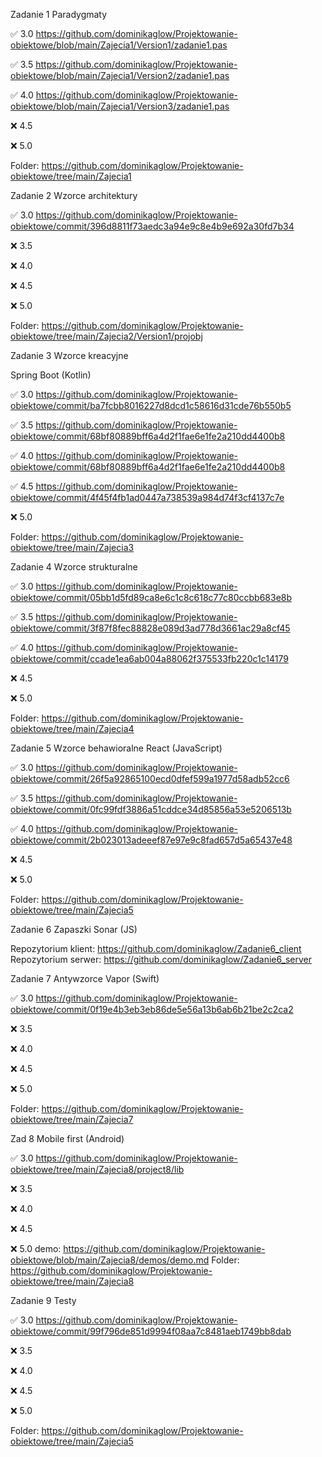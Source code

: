 Zadanie 1 Paradygmaty  

✅ 3.0 https://github.com/dominikaglow/Projektowanie-obiektowe/blob/main/Zajecia1/Version1/zadanie1.pas

✅ 3.5 https://github.com/dominikaglow/Projektowanie-obiektowe/blob/main/Zajecia1/Version2/zadanie1.pas

✅ 4.0 https://github.com/dominikaglow/Projektowanie-obiektowe/blob/main/Zajecia1/Version3/zadanie1.pas

❌ 4.5 

❌ 5.0 

Folder: https://github.com/dominikaglow/Projektowanie-obiektowe/tree/main/Zajecia1


Zadanie 2 Wzorce architektury  

✅ 3.0 https://github.com/dominikaglow/Projektowanie-obiektowe/commit/396d8811f73aedc3a94e9c8e4b9e692a30fd7b34

❌ 3.5 

❌ 4.0 

❌ 4.5 

❌ 5.0 

Folder: https://github.com/dominikaglow/Projektowanie-obiektowe/tree/main/Zajecia2/Version1/projobj


Zadanie 3 Wzorce kreacyjne

Spring Boot (Kotlin)

✅ 3.0 https://github.com/dominikaglow/Projektowanie-obiektowe/commit/ba7fcbb8016227d8dcd1c58616d31cde76b550b5

✅ 3.5 https://github.com/dominikaglow/Projektowanie-obiektowe/commit/68bf80889bff6a4d2f1fae6e1fe2a210dd4400b8

✅ 4.0 https://github.com/dominikaglow/Projektowanie-obiektowe/commit/68bf80889bff6a4d2f1fae6e1fe2a210dd4400b8

✅ 4.5 https://github.com/dominikaglow/Projektowanie-obiektowe/commit/4f45f4fb1ad0447a738539a984d74f3cf4137c7e

❌ 5.0 

Folder: https://github.com/dominikaglow/Projektowanie-obiektowe/tree/main/Zajecia3


Zadanie 4 Wzorce strukturalne

✅ 3.0 https://github.com/dominikaglow/Projektowanie-obiektowe/commit/05bb1d5fd89ca8e6c1c8c618c77c80ccbb683e8b

✅ 3.5 https://github.com/dominikaglow/Projektowanie-obiektowe/commit/3f87f8fec88828e089d3ad778d3661ac29a8cf45

✅ 4.0 https://github.com/dominikaglow/Projektowanie-obiektowe/commit/ccade1ea6ab004a88062f375533fb220c1c14179

❌ 4.5 

❌ 5.0 

Folder: https://github.com/dominikaglow/Projektowanie-obiektowe/tree/main/Zajecia4


Zadanie 5 Wzorce behawioralne React (JavaScript)

✅ 3.0 https://github.com/dominikaglow/Projektowanie-obiektowe/commit/26f5a92865100ecd0dfef599a1977d58adb52cc6

✅ 3.5 https://github.com/dominikaglow/Projektowanie-obiektowe/commit/0fc99fdf3886a51cddce34d85856a53e5206513b

✅ 4.0 https://github.com/dominikaglow/Projektowanie-obiektowe/commit/2b023013adeeef87e97e9c8fad657d5a65437e48

❌ 4.5 

❌ 5.0 

Folder: https://github.com/dominikaglow/Projektowanie-obiektowe/tree/main/Zajecia5

Zadanie 6 Zapaszki Sonar (JS)

Repozytorium klient: https://github.com/dominikaglow/Zadanie6_client
Repozytorium serwer: https://github.com/dominikaglow/Zadanie6_server


Zadanie 7 Antywzorce Vapor (Swift)

✅ 3.0 https://github.com/dominikaglow/Projektowanie-obiektowe/commit/0f19e4b3eb3eb86de5e56a13b6ab6b21be2c2ca2

❌ 3.5 

❌ 4.0 

❌ 4.5 

❌ 5.0 

Folder: https://github.com/dominikaglow/Projektowanie-obiektowe/tree/main/Zajecia7


Zad 8 Mobile first (Android)

✅ 3.0 https://github.com/dominikaglow/Projektowanie-obiektowe/tree/main/Zajecia8/project8/lib

❌ 3.5 

❌ 4.0 

❌ 4.5 

❌ 5.0 
demo: https://github.com/dominikaglow/Projektowanie-obiektowe/blob/main/Zajecia8/demos/demo.md
Folder: https://github.com/dominikaglow/Projektowanie-obiektowe/tree/main/Zajecia8


Zadanie 9 Testy

✅ 3.0 https://github.com/dominikaglow/Projektowanie-obiektowe/commit/99f796de851d9994f08aa7c8481aeb1749bb8dab

❌ 3.5

❌ 4.0

❌ 4.5

❌ 5.0

Folder: https://github.com/dominikaglow/Projektowanie-obiektowe/tree/main/Zajecia5